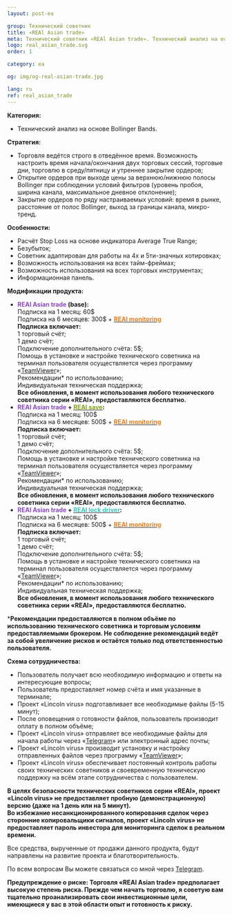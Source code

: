 ```yaml
---
layout: post-ea

group: Технический советник
title: «REAl Asian trade»
meta: Технический советник «REAl Asian trade». Технический анализ на основе Bollinger Bands. Все средства, вырученные от продажи данного продукта, будут направлены на развитие проекта и благотворительность.
logo: real_asian_trade.svg
order: 1

category: ea

og: img/og-real-asian-trade.jpg

lang: ru
ref: real_asian_trade
---
```


**Категория:**
  - Технический анализ на основе Bollinger Bands.

**Стратегия:**
  - Торговля ведётся строго в отведённое время. Возможность настроить время начала/окончания двух торговых сессий, торговые дни, торговлю в среду/пятницу и утреннее закрытие ордеров;
  - Открытие ордеров при выходе цены за верхнюю/нижнюю полосы Bollinger при соблюдении условий фильтров (уровень пробоя, ширина канала, максимальное дневное отклонение);
  - Закрытие ордеров по ряду настраиваемых условий: время в рынке, расстояние от полос Bollinger, выход за границы канала, микро-тренд.

**Особенности:**
  - Расчёт Stop Loss на основе индикатора Average True Range;
  - Безубыток;
  - Советник адаптирован для работы на 4х и 5ти-значных котировках;
  - Возможность использования на всех тайм-фреймах;
  - Возможность использования на всех торговых инструментах;
  - Информационная панель.

**Модификации продукта:**
  - **<span style="color:#8b4ac7">REAl Asian trade</span> (base):**  
  Подписка на 1 месяц: 60$  
  Подписка на 6 месяцев: 300$ + **<a href="https://lincolnvirus.com/ru/ea/real_monitoring.html" target="_blank"><span style="color:#f07e20">REAl monitoring</span></a>**  
  **Подписка включает:**  
  1 торговый счёт;  
  1 демо счёт;  
  Подключение дополнительного счёта: 5$;  
  Помощь в установке и настройке технического советника на терминал пользователя осуществляется через программу «<a href="https://www.teamviewer.com/ru/" target="_blank">TeamViewer</a>»;  
  Рекомендации* по использованию;  
  Индивидуальная техническая поддержка;  
  **Все обновления, в момент использования любого технического советника серии «REAl», предоставляются бесплатно.**
  - **<span style="color:#8b4ac7">REAl Asian trade</span> + <a href="https://lincolnvirus.com/ru/ea/real_save.html" target="_blank"><span style="color:#81a614">REAl save</span></a>:**  
  Подписка на 1 месяц: 100$  
  Подписка на 6 месяцев: 500$ + **<a href="https://lincolnvirus.com/ru/ea/real_monitoring.html" target="_blank"><span style="color:#f07e20">REAl monitoring</span></a>**  
  **Подписка включает:**  
  1 торговый счёт;  
  1 демо счёт;  
  Подключение дополнительного счёта: 5$;  
  Помощь в установке и настройке технического советника на терминал пользователя осуществляется через программу «<a href="https://www.teamviewer.com/ru/" target="_blank">TeamViewer</a>»;  
  Рекомендации* по использованию;  
  Индивидуальная техническая поддержка;  
  **Все обновления, в момент использования любого технического советника серии «REAl», предоставляются бесплатно.**
  - **<span style="color:#8b4ac7">REAl Asian trade</span> + <a href="https://lincolnvirus.com/ru/ea/real_lock_driver.html" target="_blank"><span style="color:#39c6be">REAl lock driver</span></a>:**  
  Подписка на 1 месяц: 100$  
  Подписка на 6 месяцев: 500$ + **<a href="https://lincolnvirus.com/ru/ea/real_monitoring.html" target="_blank"><span style="color:#f07e20">REAl monitoring</span></a>**  
  **Подписка включает:**  
  1 торговый счёт;  
  1 демо счёт;  
  Подключение дополнительного счёта: 5$;  
  Помощь в установке и настройке технического советника на терминал пользователя осуществляется через программу «<a href="https://www.teamviewer.com/ru/" target="_blank">TeamViewer</a>»;  
  Рекомендации* по использованию;  
  Индивидуальная техническая поддержка;  
  **Все обновления, в момент использования любого технического советника серии «REAl», предоставляются бесплатно.**
  
***Рекомендации предоставляются в полном объёме по использованию технического советника и торговым условиям предоставляемыми брокером. Не соблюдение рекомендаций ведёт за собой увеличение рисков и остаётся только под ответственностью пользователя.**
  
  **Схема сотрудничества:**  

- Пользователь получает всю необходимую информацию и ответы на интересующие вопросы;  
- Пользователь предоставляет номер счёта и имя указанные в терминале;  
- Проект «Lincoln virus» подготавливает все необходимые файлы (5-15 минут);  
- После оповещения о готовности файлов, пользователь производит оплату в полном объёме;  
- Проект «Lincoln virus» отправляет все необходимые файлы для начала работы через «<a href="https://t.me/chutkoy" target="_blank">Telegram</a>» или электронный адрес почты;  
- Проект «Lincoln virus» производит установку и настройку отправленных файлов через программу «<a href="https://www.teamviewer.com/ru/" target="_blank">TeamViewer</a>»;  
- Проект «Lincoln virus» обеспечивает постоянный контроль работы своих технических советников и своевременную техническую поддержку на всём этапе сотрудничества с пользователем.

**В целях безопасности технических советников серии «REAl», проект «Lincoln virus» не предоставляет пробную (демонстрационную) версию (даже на 1 день или на 5 минут).**  
**Во избежание несанкционированного копирования сделок через сторонние копировальщики сигналов, проект «Lincoln virus» не предоставляет пароль инвестора для мониторинга сделок в реальном времени.**

Все средства, вырученные от продажи данного продукта, будут направлены на развитие проекта и благотворительность.

По всем вопросам Вы можете связаться со мной через <a href="https://t.me/chutkoy" target="_blank">Telegram</a>.

**Предупреждение о риске: Торговля «REAl Asian trade» предполагает высокую степень риска. Прежде чем начать торговлю, я советую вам тщательно проанализировать свои инвестиционные цели, имеющиеся у вас в этой области опыт и готовность к риску.**
